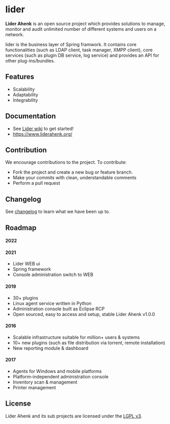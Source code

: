 # lider

**Lider Ahenk** is an open source project which provides solutions to manage, monitor and audit unlimited number of different systems and users on a network.

lider is the business layer of Spring framwork. It contains core functionalities (such as LDAP client, task manager, XMPP client), core services (such as plugin DB service, log service) and provides an API for other plug-ins/bundles.

## Features

* Scalability
* Adaptability
* Integrability

## Documentation

* See [Lider wiki](https://github.com/Pardus-LiderAhenk/lider/wiki) to get started!
* https://www.liderahenk.org/


## Contribution

We encourage contributions to the project. To contribute:

* Fork the project and create a new bug or feature branch.
* Make your commits with clean, understandable comments
* Perform a pull request

## Changelog

See [changelog](https://github.com/Pardus-LiderAhenk/lider/wiki/Changelog) to learn what we have been up to.

## Roadmap
#### 2022

#### 2021
* Lider WEB ui
* Spring framework 
* Console administration switch to WEB

#### 2019

* 30+ plugins
* Linux agent service written in Python
* Administration console built as Eclipse RCP
* Open sourced, easy to access and setup, stable Lider Ahenk v1.0.0

#### 2016

* Scalable infrastructure suitable for million+ users & systems
* 10+ new plugins (such as file distribution via torrent, remote installation)
* New reporting module & dashboard

#### 2017

* Agents for Windows and mobile platforms
* Platform-independent administration console
* Inventory scan & management
* Printer management

## License

Lider Ahenk and its sub projects are licensed under the [LGPL v3](https://github.com/Pardus-LiderAhenk/lider/blob/master/LICENSE).
